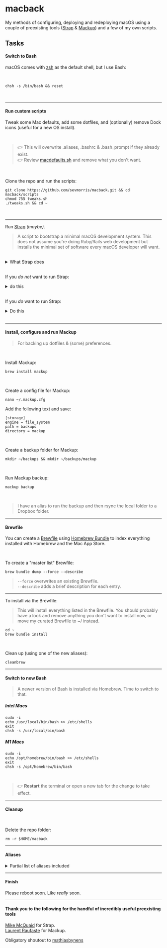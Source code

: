 # macback

My methods of configuring, deploying and redeploying macOS using a couple of preexisting tools ([Strap](https://github.com/MikeMcQuaid) & [Mackup](https://github.com/lra)) and a few of my own scripts.

## Tasks

#### Switch to Bash

  macOS comes with [zsh](https://support.apple.com/en-us/HT208050) as the default shell, but I use Bash:

  <br>

  ```
  chsh -s /bin/bash && reset
  ```

<br>

---
#### Run custom scripts

Tweak some Mac defaults, add some dotfiles, and (optionally) remove Dock icons (useful for a new OS install).

<br>

> :point_right: This will overwrite .aliases, .bashrc & .bash_prompt if they already exist.<br>
> :point_right: Review [macdefaults.sh](scripts/macdefaults.sh) and remove what you don't want.

<br>

Clone the repo and run the scripts:

```
git clone https://github.com/sevmorris/macback.git && cd macback/scripts
chmod 755 tweaks.sh
./tweaks.sh && cd ~
```

<br>

---
Run [Strap](https://github.com/MikeMcQuaid/strap) *(maybe)*.

>A script to bootstrap a minimal macOS development system. This does not assume you're doing Ruby/Rails
> web development but installs the minimal set of software every macOS developer will want.

<br>

<details>
  <summary>What Strap does</summary>

<br>

- Disables Java in Safari (for better security)
- Enables the macOS screensaver password immediately (for better security)
- Enables the macOS application firewall (for better security)
- Adds a Found this computer? message to the login screen (for machine recovery)
- Enables full-disk encryption and saves the FileVault Recovery Key to the Desktop (for better security)
- Installs the Xcode Command Line Tools (for compilers and Unix tools)
- Agree to the Xcode license (for using compilers without prompts)
- Installs Homebrew (for installing command-line software)
- Installs Homebrew Bundle (for bundler-like Brewfile support)
- Installs Homebrew Services (for managing Homebrew-installed services)
- Installs Homebrew Cask (for installing graphical software)
- Installs the latest macOS software updates (for better security)
- Installs dotfiles from a user's https://github.com/username/dotfiles repository. If they exist and are executable: runs script/setup to configure the dotfiles and script/strap-after-setup after setting up everything else.
- Installs software from a user's Brewfile in their https://github.com/username/homebrew-brewfile repository or .Brewfile in their home directory.
- A simple web application to set Git's name, email and GitHub token (needs authorised on any organisations you wish to access)
- Idempotent

</details>

<br>

If you _do not_ want to run Strap:

<details>
  <summary>do this</summary>

---
Install [Homebrew](https://brew.sh/):


```
/bin/bash -c "$(curl -fsSL https://raw.githubusercontent.com/Homebrew/install/HEAD/install.sh)"
```

<br>

Install Xcode Command Line Tools:


```
xcode-select --install
```

</details>

<br>

If you _do_ want to run Strap:

<details>
  <summary>Do this</summary>

---

```
git clone https://github.com/MikeMcQuaid/strap
cd strap
bash bin/strap.sh
```

Alternatively, you can run [Strap in a browser](https://macos-strap.herokuapp.com/).

</details>

<br>

---
#### Install, configure and run Mackup

> For backing up dotfiles & (some) preferences.

<br>

Install Mackup:

```
brew install mackup
```

<br>

Create a config file for Mackup:

```
nano ~/.mackup.cfg
```

Add the following text and save:

```
[storage]
engine = file_system
path = backups
directory = mackup
```

<br>

Create a backup folder for Mackup:

```
mkdir ~/backups && mkdir ~/backups/mackup
```

<br>

Run Mackup backup:

```
mackup backup
```

<br>

> I have an alias to run the backup and then rsync the local folder to a Dropbox folder.

---
#### Brewfile

You can create a [Brewfile](https://github.com/Homebrew/homebrew-bundle) using [Homebrew Bundle](https://docs.brew.sh/Manpage#bundle-subcommand) to index everything installed with Homebrew and the Mac App Store.

<br>

To create a "master list" Brewfile:

```
brew bundle dump --force --describe
```

> `--force` overwrites an existing Brewfile.<br>
> `--describe` adds a brief description for each entry.

---
To install via the Brewfile:

> This will install everything listed in the Brewfile. You should probably have a look and remove anything you don't want to install now, or move my curated Brewfile to ~/ instead.

```
cd ~
brew bundle install
```

<br>

Clean up (using one of the new aliases):

```
cleanbrew
```

---
#### Switch to new Bash

> A newer version of Bash is installed via Homebrew. Time to switch to that.


##### Intel Macs

```
sudo -i
echo /usr/local/bin/bash >> /etc/shells
exit
chsh -s /usr/local/bin/bash
```

##### M1 Macs

```
sudo -i
echo /opt/homebrew/bin/bash >> /etc/shells
exit
chsh -s /opt/homebrew/bin/bash
```

<br>

> :point_right: **Restart** the terminal or open a new tab for the change to take effect.



---
#### Cleanup

<br>

Delete the repo folder:

```
rm -r $HOME/macback
```

---
#### Aliases

<details>
  <summary>Partial list of aliases included</summary>


##### Replace default commands

- List in tree form using exa<br>
`tree`

- Send files and folders to Trash instead of deleting<br>
`rm`

- Use micro instead of nano<br>
`nano`

- Use fd instead of find<br>
`find`

- Use duf instead of du<br>
`du`

- Use bat instead of cat<br>
`cat`

- Replace man with tldr<br>
`man`


##### Listing

- List all & sort by modification date with most recent first and directories first<br>
`lm`

- List only visible files & folders<br>
`ll`<br>
`ld`

- List all files and folders<br>
`la`

- List only (and all) files<br>
`lf`<br>
`files`

- Print each PATH entry on a separate line<br>
`path`


##### Clean up and update

- Recursively delete `.DS_Store` files (wipes out Desktop layout)<br>
`cleands`

- Flush Directory Service cache<br>
`flush`

- Clean up Homebrew<br>
`cleanbrew`

- Run brew-cask-upgrade and force it to update everything<br>
`Brewup`

- Get macOS Software Updates, and update installed Ruby gems, npm, and their installed packages<br>
`update`

- Back up dotfiles and preferences with mackup<br>
`mackup`

- Backup preferences locally then remotely<br>
`backup`

- Update dotfiles in ~/ if modified in macback<br>
`dots`

- brew uninstall <app name><br>
`unbrew`


##### Everything else

- Clear the terminal<br>
`c`

- Turn off the screen<br>
`s`

- sudo<br>
`please`

- Reload the shell (i.e. invoke as a login shell)<br>
`reload`

- Run gtop<br>
`mon`

- cd to Desktop or Downloads<br>
`dl`<br>
`dt`

- Copy a shrug to the clipboard<br>
`shrug`

- Run a system audit using Lynis<br>
`scan`<br>
`audit`

- Open Brewfile in nano (micro)<br>
`brewfile`

</details>

---
#### Finish

Please reboot soon. Like _really_ soon.

---
#### Thank you to the following for the handful of incredibly useful preexisting tools

[Mike McQuaid](https://github.com/MikeMcQuaid) for Strap.<br>
[Laurent Raufaste](https://github.com/lra) for Mackup.<br>

Obligatory shoutout to [mathiasbynens](https://github.com/mathiasbynens/dotfiles/blob/main/.macos)
